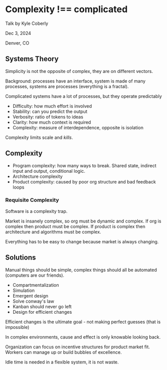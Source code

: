 # Complexity !== complicated

Talk by Kyle Coberly

Dec 3, 2024

Denver, CO

## Systems Theory

Simplicity is not the opposite of complex, they are on different vectors.

Background: processes have an interface, system is made of many processes,
systems are processes (everything is a fractal).

Complicated systems have a lot of processes, but they operate predictably

- Difficulty: how much effort is involved
- Stability: can you predict the output
- Verbosity: ratio of tokens to ideas
- Clarity: how much context is required
- Complexity: measure of interdependence, opposite is isolation

Complexity limits scale and _kills_.

## Complexity

- Program complexity: how many ways to break. Shared state, indirect input and
  output, conditional logic.
- Architecture complexity
- Product complexity: caused by poor org structure and bad feedback loops

### Requisite Complexity

Software is a complexity trap.

Market is insanely complex, so org must be dynamic and complex. If org is
complex then product must be complex. If product is complex then architecture
and algorithms must be complex.

Everything has to be easy to change because market is always changing.

## Solutions

Manual things should be simple, complex things should all be automated
(computers are our friends).

- Compartmentalization
- Simulation
- Emergent design
- Solve conway's law
- Kanban should never go left
- Design for efficient changes

Efficient changes is the ultimate goal - not making perfect guesses (that is
impossible)

In complex environments, cause and effect is only knowable looking back.

Organization can focus on incentive structures for product market fit. Workers
can manage up or build bubbles of excellence.

Idle time is needed in a flexible system, it is not waste.
